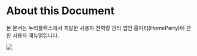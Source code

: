 # About this Document

본 문서는 누리플렉스에서 개발한 사용자 전력량 관리 앱인 홈파티(HomeParty)에 관한 사용자 매뉴얼입니다.

![](<.gitbook/assets/그림3 (1).png>)
